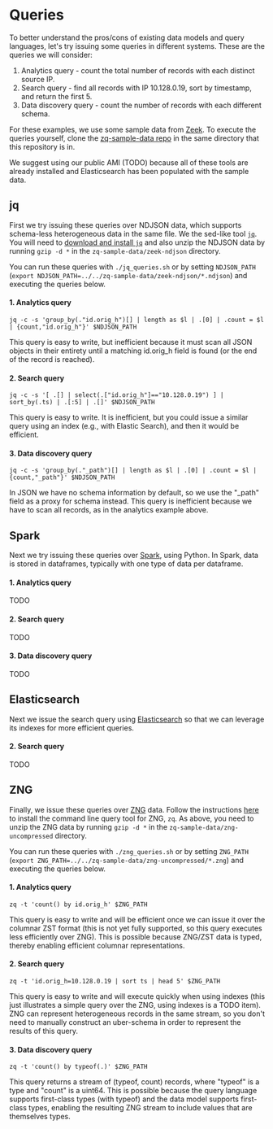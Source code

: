 # Queries
To better understand the pros/cons of existing data models and query languages, let's try issuing some queries in different systems. These are the queries we will consider:

1. Analytics query - count the total number of records with each distinct source IP.
2. Search query - find all records with IP 10.128.0.19, sort by timestamp, and return the first 5.
3. Data discovery query - count the number of records with each different schema.

For these examples, we use some sample data from [Zeek](https://zeek.org/). To execute the queries yourself, clone the [zq-sample-data repo](https://github.com/brimsec/zq-sample-data) in the same directory that this repository is in.

We suggest using our public AMI (TODO) because all of these tools are already installed and Elasticsearch has been populated with the sample data.


## jq

First we try issuing these queries over NDJSON data, which supports schema-less heterogeneous data in the same file. We the sed-like tool [`jq`](https://stedolan.github.io/jq/). You will need to [download and install `jq`](https://stedolan.github.io/jq/download/) and also unzip the NDJSON data by running `gzip -d *` in the `zq-sample-data/zeek-ndjson` directory.

You can run these queries with `./jq_queries.sh` or by setting `NDJSON_PATH` (`export NDJSON_PATH=../../zq-sample-data/zeek-ndjson/*.ndjson`) and executing the queries below.

#### 1. Analytics query

`jq -c -s 'group_by(."id.orig_h")[] | length as $l | .[0] | .count = $l | {count,"id.orig_h"}' $NDJSON_PATH`

This query is easy to write, but inefficient because it must scan all JSON objects in their entirety until a matching id.orig_h field is found (or the end of the record is reached).


#### 2. Search query

`jq -c -s '[ .[] | select(.["id.orig_h"]=="10.128.0.19") ] | sort_by(.ts) | .[:5] | .[]' $NDJSON_PATH`

This query is easy to write. It is inefficient, but you could issue a similar query using an index (e.g., with Elastic Search), and then it would be efficient.


#### 3. Data discovery query

`jq -c -s 'group_by(."_path")[] | length as $l | .[0] | .count = $l | {count,"_path"}' $NDJSON_PATH`

In JSON we have no schema information by default, so we use the "_path" field as a proxy for schema instead. This query is inefficient because we have to scan all records, as in the analytics example above.


## Spark

Next we try issuing these queries over [Spark](https://spark.apache.org/), using Python. In Spark, data is stored in dataframes, typically with one type of data per dataframe.

#### 1. Analytics query

TODO

#### 2. Search query

TODO

#### 3. Data discovery query

TODO


## Elasticsearch

Next we issue the search query using [Elasticsearch](https://www.elastic.co/) so that we can leverage its indexes for more efficient queries.

#### 2. Search query

TODO


## ZNG
Finally, we issue these queries over [ZNG](https://github.com/brimsec/zq/blob/master/zng/docs/spec.md) data. Follow the instructions [here](https://github.com/brimsec/zq) to install the command line query tool for ZNG, `zq`. As above, you need to unzip the ZNG data by running `gzip -d *` in the `zq-sample-data/zng-uncompressed` directory.

You can run these queries with `./zng_queries.sh` or by setting `ZNG_PATH` (`export ZNG_PATH=../../zq-sample-data/zng-uncompressed/*.zng`) and executing the queries below.

#### 1. Analytics query

`zq -t 'count() by id.orig_h' $ZNG_PATH`

This query is easy to write and will be efficient once we can issue it over the columnar ZST format (this is not yet fully supported, so this query executes less efficiently over ZNG). This is possible because ZNG/ZST data is typed, thereby enabling efficient columnar representations.


#### 2. Search query

`zq -t 'id.orig_h=10.128.0.19 | sort ts | head 5' $ZNG_PATH`

This query is easy to write and will execute quickly when using indexes (this just illustrates a simple query over the ZNG, using indexes is a TODO item). ZNG can represent heterogeneous records in the same stream, so you don't need to manually construct an uber-schema in order to represent the results of this query.


#### 3. Data discovery query

`zq -t 'count() by typeof(.)' $ZNG_PATH`

This query returns a stream of (typeof, count) records, where "typeof" is a type and "count" is a uint64. This is possible because the query language supports first-class types (with typeof) and the data model supports first-class types, enabling the resulting ZNG stream to include values that are themselves types.
